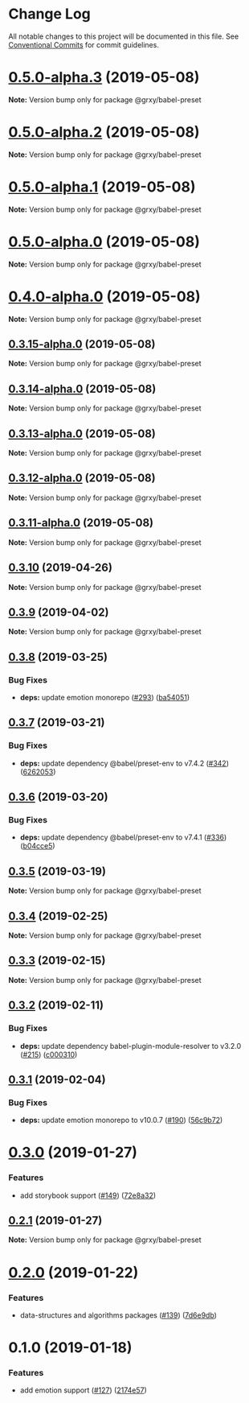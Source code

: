 # Change Log

All notable changes to this project will be documented in this file.
See [Conventional Commits](https://conventionalcommits.org) for commit guidelines.

# [0.5.0-alpha.3](https://github.com/grxy/grxy/compare/@grxy/babel-preset@0.5.0-alpha.2...@grxy/babel-preset@0.5.0-alpha.3) (2019-05-08)

**Note:** Version bump only for package @grxy/babel-preset

# [0.5.0-alpha.2](https://github.com/grxy/grxy/compare/@grxy/babel-preset@0.5.0-alpha.1...@grxy/babel-preset@0.5.0-alpha.2) (2019-05-08)

**Note:** Version bump only for package @grxy/babel-preset

# [0.5.0-alpha.1](https://github.com/grxy/grxy/compare/@grxy/babel-preset@0.5.0-alpha.0...@grxy/babel-preset@0.5.0-alpha.1) (2019-05-08)

**Note:** Version bump only for package @grxy/babel-preset

# [0.5.0-alpha.0](https://github.com/grxy/grxy/compare/@grxy/babel-preset@0.4.0-alpha.0...@grxy/babel-preset@0.5.0-alpha.0) (2019-05-08)

**Note:** Version bump only for package @grxy/babel-preset

# [0.4.0-alpha.0](https://github.com/grxy/grxy/compare/@grxy/babel-preset@0.3.15-alpha.0...@grxy/babel-preset@0.4.0-alpha.0) (2019-05-08)

**Note:** Version bump only for package @grxy/babel-preset

## [0.3.15-alpha.0](https://github.com/grxy/grxy/compare/@grxy/babel-preset@0.3.14-alpha.0...@grxy/babel-preset@0.3.15-alpha.0) (2019-05-08)

**Note:** Version bump only for package @grxy/babel-preset

## [0.3.14-alpha.0](https://github.com/grxy/grxy/compare/@grxy/babel-preset@0.3.13-alpha.0...@grxy/babel-preset@0.3.14-alpha.0) (2019-05-08)

**Note:** Version bump only for package @grxy/babel-preset

## [0.3.13-alpha.0](https://github.com/grxy/grxy/compare/@grxy/babel-preset@0.3.12-alpha.0...@grxy/babel-preset@0.3.13-alpha.0) (2019-05-08)

**Note:** Version bump only for package @grxy/babel-preset

## [0.3.12-alpha.0](https://github.com/grxy/grxy/compare/@grxy/babel-preset@0.3.11-alpha.0...@grxy/babel-preset@0.3.12-alpha.0) (2019-05-08)

**Note:** Version bump only for package @grxy/babel-preset

## [0.3.11-alpha.0](https://github.com/grxy/grxy/compare/@grxy/babel-preset@0.3.10...@grxy/babel-preset@0.3.11-alpha.0) (2019-05-08)

**Note:** Version bump only for package @grxy/babel-preset

## [0.3.10](https://github.com/grxy/grxy/compare/@grxy/babel-preset@0.3.9...@grxy/babel-preset@0.3.10) (2019-04-26)

**Note:** Version bump only for package @grxy/babel-preset

## [0.3.9](https://github.com/grxy/grxy/compare/@grxy/babel-preset@0.3.8...@grxy/babel-preset@0.3.9) (2019-04-02)

**Note:** Version bump only for package @grxy/babel-preset

## [0.3.8](https://github.com/grxy/grxy/compare/@grxy/babel-preset@0.3.7...@grxy/babel-preset@0.3.8) (2019-03-25)

### Bug Fixes

-   **deps:** update emotion monorepo ([#293](https://github.com/grxy/grxy/issues/293)) ([ba54051](https://github.com/grxy/grxy/commit/ba54051))

## [0.3.7](https://github.com/grxy/grxy/compare/@grxy/babel-preset@0.3.6...@grxy/babel-preset@0.3.7) (2019-03-21)

### Bug Fixes

-   **deps:** update dependency @babel/preset-env to v7.4.2 ([#342](https://github.com/grxy/grxy/issues/342)) ([6262053](https://github.com/grxy/grxy/commit/6262053))

## [0.3.6](https://github.com/grxy/grxy/compare/@grxy/babel-preset@0.3.5...@grxy/babel-preset@0.3.6) (2019-03-20)

### Bug Fixes

-   **deps:** update dependency @babel/preset-env to v7.4.1 ([#336](https://github.com/grxy/grxy/issues/336)) ([b04cce5](https://github.com/grxy/grxy/commit/b04cce5))

## [0.3.5](https://github.com/grxy/grxy/compare/@grxy/babel-preset@0.3.4...@grxy/babel-preset@0.3.5) (2019-03-19)

**Note:** Version bump only for package @grxy/babel-preset

## [0.3.4](https://github.com/grxy/grxy/compare/@grxy/babel-preset@0.3.3...@grxy/babel-preset@0.3.4) (2019-02-25)

**Note:** Version bump only for package @grxy/babel-preset

## [0.3.3](https://github.com/grxy/grxy/compare/@grxy/babel-preset@0.3.2...@grxy/babel-preset@0.3.3) (2019-02-15)

**Note:** Version bump only for package @grxy/babel-preset

## [0.3.2](https://github.com/grxy/grxy/compare/@grxy/babel-preset@0.3.1...@grxy/babel-preset@0.3.2) (2019-02-11)

### Bug Fixes

-   **deps:** update dependency babel-plugin-module-resolver to v3.2.0 ([#215](https://github.com/grxy/grxy/issues/215)) ([c000310](https://github.com/grxy/grxy/commit/c000310))

## [0.3.1](https://github.com/grxy/grxy/compare/@grxy/babel-preset@0.3.0...@grxy/babel-preset@0.3.1) (2019-02-04)

### Bug Fixes

-   **deps:** update emotion monorepo to v10.0.7 ([#190](https://github.com/grxy/grxy/issues/190)) ([56c9b72](https://github.com/grxy/grxy/commit/56c9b72))

# [0.3.0](https://github.com/grxy/grxy/compare/@grxy/babel-preset@0.2.1...@grxy/babel-preset@0.3.0) (2019-01-27)

### Features

-   add storybook support ([#149](https://github.com/grxy/grxy/issues/149)) ([72e8a32](https://github.com/grxy/grxy/commit/72e8a32))

## [0.2.1](https://github.com/grxy/grxy/compare/@grxy/babel-preset@0.2.0...@grxy/babel-preset@0.2.1) (2019-01-27)

**Note:** Version bump only for package @grxy/babel-preset

# [0.2.0](https://github.com/grxy/grxy/compare/@grxy/babel-preset@0.1.0...@grxy/babel-preset@0.2.0) (2019-01-22)

### Features

-   data-structures and algorithms packages ([#139](https://github.com/grxy/grxy/issues/139)) ([7d6e9db](https://github.com/grxy/grxy/commit/7d6e9db))

# 0.1.0 (2019-01-18)

### Features

-   add emotion support ([#127](https://github.com/grxy/grxy/issues/127)) ([2174e57](https://github.com/grxy/grxy/commit/2174e57))
